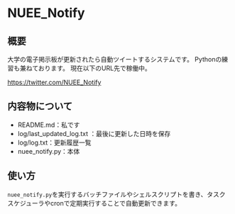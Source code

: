 # NUEE_Notify

## 概要
大学の電子掲示板が更新されたら自動ツイートするシステムです。
Pythonの練習も兼ねております。
現在以下のURL先で稼働中。

https://twitter.com/NUEE_Notify

## 内容物について
- README.md：私です
- log/last_updated_log.txt ：最後に更新した日時を保存
- log/log.txt：更新履歴一覧
- nuee_notify.py：本体

## 使い方
`nuee_notify.py`を実行するバッチファイルやシェルスクリプトを書き、タスクスケジューラやcronで定期実行することで自動更新できます。
